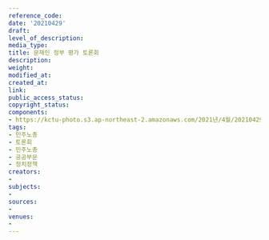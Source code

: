```yaml
---
reference_code: 
date: '20210429'
draft: 
level_of_description: 
media_type: 
title: 문재인 정부 평가 토론회
description: 
weight: 
modified_at: 
created_at: 
link: 
public_access_status: 
copyright_status: 
components:
- https://kctu-photo.s3.ap-northeast-2.amazonaws.com/2021년/4월/20210429-문재인+정부+평가+토론회_민주노총_토론회_민주노총_공공부문_정치정책/_1DX0075.jpg
tags:
- 민주노총
- 토론회
- 민주노총
- 공공부문
- 정치정책
creators:
- 
subjects:
- 
sources:
- 
venues:
- 
---
```

